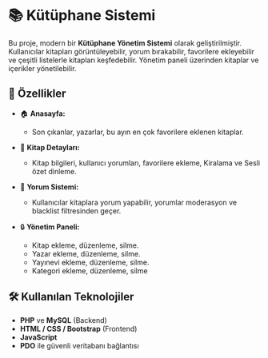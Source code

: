 # 📚 Kütüphane Sistemi

Bu proje, modern bir **Kütüphane Yönetim Sistemi** olarak geliştirilmiştir. Kullanıcılar kitapları görüntüleyebilir, yorum bırakabilir, favorilere ekleyebilir ve çeşitli listelerle kitapları keşfedebilir. Yönetim paneli üzerinden kitaplar ve içerikler yönetilebilir.  

## 🚀 Özellikler
- 🏠 **Anasayfa:**  
  - Son çıkanlar, yazarlar, bu ayın en çok favorilere eklenen kitaplar. 

- 📖 **Kitap Detayları:**  
  - Kitap bilgileri, kullanıcı yorumları, favorilere ekleme, Kiralama ve Sesli özet dinleme. 

- 📝 **Yorum Sistemi:**  
  - Kullanıcılar kitaplara yorum yapabilir, yorumlar moderasyon ve blacklist filtresinden geçer.  

- 🔒 **Yönetim Paneli:**  
  - Kitap ekleme, düzenleme, silme.  
  - Yazar ekleme, düzenleme, silme.
  - Yayınevi ekleme, düzenleme, silme.
  - Kategori ekleme, düzenleme, silme 

## 🛠️ Kullanılan Teknolojiler
- **PHP** ve **MySQL** (Backend)
- **HTML / CSS / Bootstrap** (Frontend)
- **JavaScript** 
- **PDO** ile güvenli veritabanı bağlantısı

